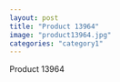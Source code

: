 ```yaml
---
layout: post
title: "Product 13964"
image: "product13964.jpg"
categories: "category1"
---
```

Product 13964
